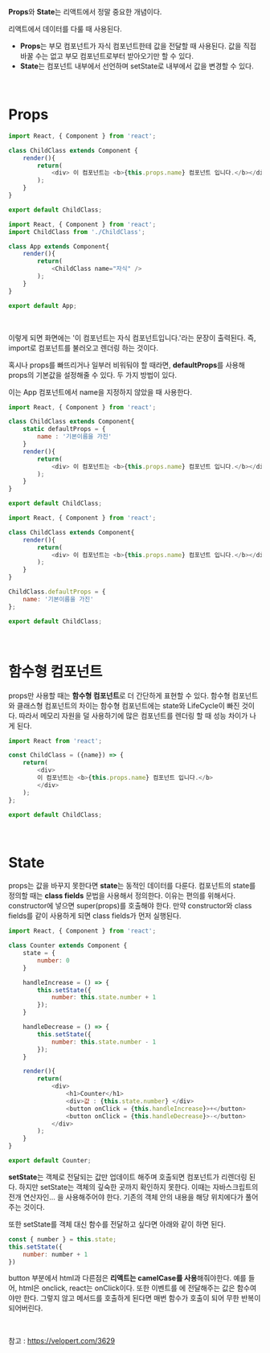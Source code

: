 <b>Props</b>와 <b>State</b>는 리액트에서 정말 중요한 개념이다. 

리액트에서 데이터를 다룰 때 사용된다.

- <b>Props</b>는 부모 컴포넌트가 자식 컴포넌트한테 값을 전달할 때 사용된다. 값을 직접 바꿀 수는 없고 부모 컴포넌트로부터 받아오기만 할 수 있다.
- <b>State</b>는 컴포넌트 내부에서 선언하며 setState로 내부에서 값을 변경할 수 있다.

<br>

<h1><b>Props</b></h1>

```javascript
import React, { Component } from 'react';

class ChildClass extends Component {
    render(){
        return(
            <div> 이 컴포넌트는 <b>{this.props.name} 컴포넌트 입니다.</b></div>
        );
    }
}

export default ChildClass;
```
```javascript
import React, { Component } from 'react';
import ChildClass from './ChildClass';

class App extends Component{
    render(){
        return(
            <ChildClass name="자식" />
        );
    }
}

export default App;
```
<br>

이렇게 되면 화면에는 '이 컴포넌트는 자식 컴포넌트입니다.'라는 문장이 출력된다. 즉, import로 컴포넌트를 불러오고 렌더링 하는 것이다.

혹시나 props를 빠뜨리거나 일부러 비워둬야 할 때라면, <b>defaultProps</b>를 사용해 props의 기본값을 설정해줄 수 있다. 두 가지 방법이 있다.

이는 App 컴포넌트에서 name을 지정하지 않았을 때 사용한다.

```javascript
import React, { Component } from 'react';

class ChildClass extends Component{
    static defaultProps = {
        name : '기본이름을 가진'
    }
    render(){
        return(
            <div> 이 컴포넌트는 <b>{this.props.name} 컴포넌트 입니다.</b></div>
        );
    }
}

export default ChildClass;
```
```javascript
import React, { Component } from 'react';

class ChildClass extends Component{
    render(){
        return(
            <div> 이 컴포넌트는 <b>{this.props.name} 컴포넌트 입니다.</b></div>
        );
    }
}

ChildClass.defaultProps = {
    name: '기본이름을 가진'
};

export default ChildClass;
```

<br>

<h1><b>함수형 컴포넌트</b></h1>
props만 사용할 때는 <b>함수형 컴포넌트</b>로 더 간단하게 표현할 수 있다. 함수형 컴포넌트와 클래스형 컴포넌트의 차이는 함수형 컴포넌트에는 state와 LifeCycle이 빠진 것이다. 따라서 메모리 자원을 덜 사용하기에 많은 컴포넌트를 렌더링 할 때 성능 차이가 나게 된다.

```javascript
import React from 'react';

const ChildClass = ({name}) => {
    return(
        <div>
        이 컴포넌트는 <b>{this.props.name} 컴포넌트 입니다.</b>
        </div>
    );
};

export default ChildClass;
```

<br>

<h1><b>State</b></h1>

props는 값을 바꾸지 못한다면 <b>state</b>는 동적인 데이터를 다룬다. 컴포넌트의 state를 정의할 때는 <b>class fields</b> 문법을 사용해서 정의한다. 이유는 편의를 위해서다. constructor에 넣으면 super(props)를 호출해야 한다. 만약 constructor와 class fields를 같이 사용하게 되면 class fields가 먼저 실행된다. 

```javascript
import React, { Component } from 'react';

class Counter extends Component {
    state = {
        number: 0
    }

    handleIncrease = () => {
        this.setState({
            number: this.state.number + 1
        });
    }

    handleDecrease = () => {
        this.setState({
            number: this.state.number - 1
        });
    }

    render(){
        return(
            <div>
                <h1>Counter</h1>
                <div>값 : {this.state.number} </div>
                <button onClick = {this.handleIncrease}>+</button>
                <button onClick = {this.handleDecrease}>-</button>
            </div>
        );
    }
}

export default Counter;
```

<b>setState</b>는 객체로 전달되는 값만 업데이트 해주며 호출되면 컴포넌트가 리렌더링 된다. 하지만 setState는 객체의 깊숙한 곳까지 확인하지 못한다. 이때는 자바스크립트의 전개 연산자인... 을 사용해주어야 한다. 기존의 객체 안의 내용을 해당 위치에다가 풀어주는 것이다.

또한 setState를 객체 대신 함수를 전달하고 싶다면 아래와 같이 하면 된다.

```javascript
const { number } = this.state;
this.setState({
    number: number + 1
})
```
button 부분에서 html과 다른점은 <b>리액트는 camelCase를 사용</b>해줘야한다. 예를 들어, html은 onclick, react는 onClick이다. 또한 이벤트를 에 전달해주는 값은 함수여야만 한다. 그렇지 않고 메서드를 호출하게 된다면 매번 함수가 호출이 되어 무한 반복이 되어버린다.

<br>

참고 : <a>https://velopert.com/3629</a>
